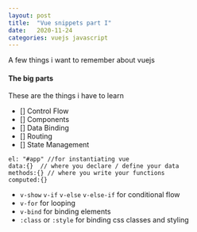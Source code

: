 ```yaml
---
layout: post
title:  "Vue snippets part I"
date:   2020-11-24
categories: vuejs javascript
---
```


A few things i want to remember about vuejs


#### The big parts

These are the things i have to learn


- [] Control Flow
- [] Components
- [] Data Binding
- [] Routing
- [] State Management


```
el: "#app" //for instantiating vue
data:{}  // where you declare / define your data
methods:{} // where you write your functions
computed:{}

```


- `v-show` `v-if` `v-else` `v-else-if`  for conditional flow
- `v-for` for looping
- `v-bind` for binding elements 
- `:class` or `:style` for binding css classes and styling